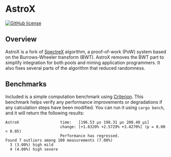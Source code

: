 # AstroX

[![GitHub license](https://img.shields.io/github/license/0x2643/AstroX)](https://github.com/0x2643/AstroX/blob/main/LICENSE)

## Overview

AstroX is a fork of [SpectreX](https://github.com/spectre-project/rusty-spectrex.git)
algorithm, a proof-of-work (PoW) system based on the Burrows-Wheeler
transform (BWT). AstroX removes the BWT part to simplify integration for both pools and mining application programmers. It also fixes several parts of the algorithm that reduced randomness.

## Benchmarks

Included is a simple computation benchmark using [Criterion](https://github.com/bheisler/criterion.rs).
This benchmark helps verify any performance improvements or
degradations if any calculation steps have been modified. You can run
it using `cargo bench`, and it will return the following results:

```
AstroX                  time:   [196.53 µs 198.31 µs 200.40 µs]
                        change: [+1.8320% +2.5729% +3.4270%] (p = 0.00 < 0.05)
                        Performance has regressed.
Found 7 outliers among 100 measurements (7.00%)
  3 (3.00%) high mild
  4 (4.00%) high severe
```
